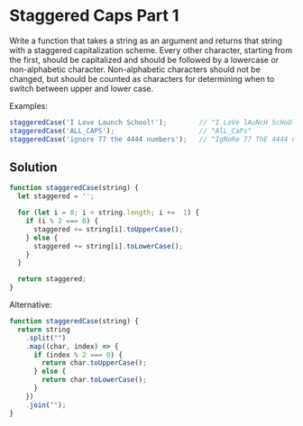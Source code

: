 # Staggered Caps Part 1
Write a function that takes a string as an argument and returns that string with a staggered capitalization scheme. Every other character, starting from the first, should be capitalized and should be followed by a lowercase or non-alphabetic character. Non-alphabetic characters should not be changed, but should be counted as characters for determining when to switch between upper and lower case.

Examples:
```js
staggeredCase('I Love Launch School!');        // "I LoVe lAuNcH ScHoOl!"
staggeredCase('ALL_CAPS');                     // "AlL_CaPs"
staggeredCase('ignore 77 the 4444 numbers');   // "IgNoRe 77 ThE 4444 nUmBeRs"
```


## Solution
```js
function staggeredCase(string) {
  let staggered = '';

  for (let i = 0; i < string.length; i +=  1) {
    if (i % 2 === 0) {
      staggered += string[i].toUpperCase();
    } else {
      staggered += string[i].toLowerCase();
    }
  }

  return staggered;
}
```

Alternative:
```js
function staggeredCase(string) {
  return string
    .split("")
    .map((char, index) => {
      if (index % 2 === 0) {
        return char.toUpperCase();
      } else {
        return char.toLowerCase();
      }
    })
    .join("");
}
```